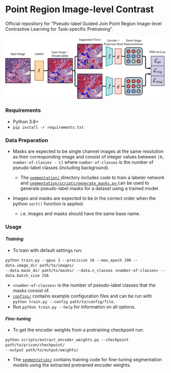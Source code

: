 # Point Region Image-level Contrast
Official repository for "Pseudo-label Guided Join Point Region Image-level Contrastive Learning for Task-specific Pretraining".

![PRICon Model](assets/pricon-model.png)


### Requirements
- Python 3.8+
- `pip install -r requirements.txt`


### Data Preparation
- Masks are expected to be single channel images at the same resolution as their corresponding image and consist of integer values between `[0, number-of-classes - 1]` where `number-of-classes` is the number of pseudo-label classes (including background).
    - The [ `segmentation/` ](segmentation/) directory includes code to train a labeler network and [ `segmentation/scripts/generate_masks.py` ](segmentation/scripts/generate_masks.py) can be used to generate pseudo-label masks for a dataset using a trained model.

- Images and masks are expected to be in the correct order when the python `sort()` function is applied.
    - i.e. images and masks should have the same base name.

### Usage
#### _Training_
- To train with default settings run:
```
python train.py --gpus 1 --precision 16 --max_epoch 100 --data.image_dir path/to/images/ 
--data.mask_dir path/to/masks/ --data.n_classes <number-of-classes> --data.batch_size 256
```
- `<number-of-classes>` is the number of pseudo-label classes that the masks consist of.    
- [`configs/`](configs/) contains example configuration files and can be run with `python train.py --config path/to/config/file`.
- Run `python train.py --help` for information on all options.

#### _Fine-tuning_
- To get the encoder weights from a pretraining checkpoint run:
```
python scripts/extract_encoder_weights.py --checkpoint path/to/pricon/checkpoint/  
--output path/to/output/weights/
```
- The [`segmentation/`](segmentation/) contains training code for fine-tuning segmentation models using the extracted pretrained encoder weights.


